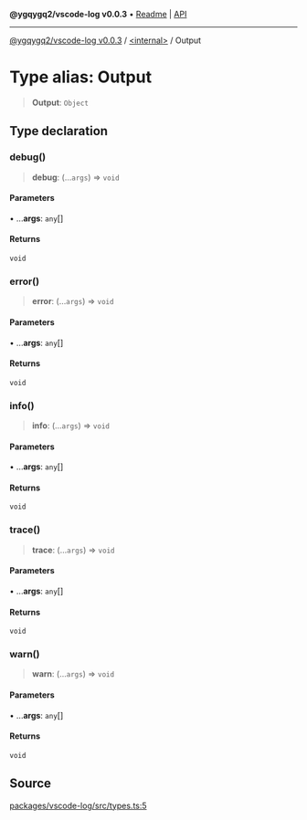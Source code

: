 **@ygqygq2/vscode-log v0.0.3** • [Readme](../../README.md) \| [API](../../globals.md)

***

[@ygqygq2/vscode-log v0.0.3](../../README.md) / [\<internal\>](../README.md) / Output

# Type alias: Output

> **Output**: `Object`

## Type declaration

### debug()

> **debug**: (...`args`) => `void`

#### Parameters

• ...**args**: `any`[]

#### Returns

`void`

### error()

> **error**: (...`args`) => `void`

#### Parameters

• ...**args**: `any`[]

#### Returns

`void`

### info()

> **info**: (...`args`) => `void`

#### Parameters

• ...**args**: `any`[]

#### Returns

`void`

### trace()

> **trace**: (...`args`) => `void`

#### Parameters

• ...**args**: `any`[]

#### Returns

`void`

### warn()

> **warn**: (...`args`) => `void`

#### Parameters

• ...**args**: `any`[]

#### Returns

`void`

## Source

[packages/vscode-log/src/types.ts:5](https://github.com/ygqygq2/npm-packages/blob/c91f153/packages/vscode-log/src/types.ts#L5)
